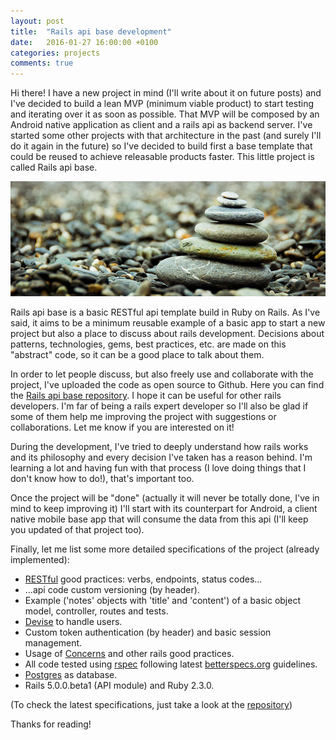 ```yaml
---
layout: post
title:  "Rails api base development"
date:   2016-01-27 16:00:00 +0100
categories: projects
comments: true
---
```


Hi there!
I have a new project in mind (I'll write about it on future posts)
and I've decided to build a lean MVP
(minimum viable product)
to start testing and iterating over it as soon as possible.
That MVP will be composed by an Android native application as client
and a rails api as backend server.
I've started some other projects with that architecture in the past
(and surely I'll do it again in the future)
so I've decided to build first a base template
that could be reused to achieve releasable products faster.
This little project is called Rails api base.

![Stacked Stones](/assets/images/stacked_stones.jpg)

Rails api base is a basic RESTful api template build in Ruby on Rails.
As I've said, it aims to be a minimum reusable example of a basic app
to start a new project but also a place to discuss about rails development.
Decisions about patterns, technologies, gems, best practices, etc.
are made on this "abstract" code, so it can be a good place to talk about them.

In order to let people discuss,
but also freely use and collaborate with the project,
I've uploaded the code as open source to Github.
Here you can find the
[Rails api base repository](https://github.com/jordifierro/rails-api-base).
I hope it can be useful for other rails developers.
I'm far of being a rails expert developer so
I'll also be glad if some of them help me
improving the project with suggestions or collaborations.
Let me know if you are interested on it!

During the development,
I've tried to deeply understand how rails works and its philosophy and
every decision I've taken has a reason behind.
I'm learning a lot and having fun with that process
(I love doing things that I don't know how to do!),
that's important too.

Once the project will be "done"
(actually it will never be totally done, I've in mind to keep improving it)
I'll start with its counterpart for Android,
a client native mobile base app that will consume the data from this api
(I'll keep you updated of that project too).

Finally, let me list some more detailed specifications of the project
(already implemented):

* [RESTful](https://en.wikipedia.org/wiki/Representational_state_transfer)
good practices: verbs, endpoints, status codes...
* ...api code custom versioning (by header).
* Example ('notes' objects with 'title' and 'content')
of a basic object model, controller, routes and tests.
* [Devise](https://github.com/plataformatec/devise) to handle users.
* Custom token authentication (by header) and basic session management.
* Usage of
[Concerns](http://api.rubyonrails.org/classes/ActiveSupport/Concern.html)
and other rails good practices.
* All code tested using [rspec](https://github.com/rspec/rspec) following
latest [betterspecs.org](http://betterspecs.org/) guidelines.
* [Postgres](http://www.postgresql.org/) as database.
* Rails 5.0.0.beta1 (API module) and Ruby 2.3.0.

(To check the latest specifications, just take a look at the
[repository](https://github.com/jordifierro/rails-api-base))

Thanks for reading!
